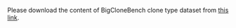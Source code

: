
Please download the content of BigCloneBench clone type dataset from <a href="https://www.dropbox.com/sh/r0g8wmwahnl0o8i/AADbIgbfjaEyZT3LMbVTLYsBa?dl=0"> this link</a>.
